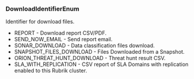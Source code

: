 ### DownloadIdentifierEnum
Identifier for download files.

- REPORT - Download report CSV/PDF.
- SEND_NOW_EMAIL - Send report email.
- SONAR_DOWNLOAD - Data classification files download.
- SNAPSHOT_FILES_DOWNLOAD - Files Downloaded from a Snapshot.
- ORION_THREAT_HUNT_DOWNLOAD - Threat hunt result CSV.
- SLA_WITH_REPLICATION - CSV report of SLA Domains with replication enabled to this Rubrik cluster.

